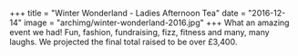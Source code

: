 +++
title = "Winter Wonderland - Ladies Afternoon Tea"
date = "2016-12-14"
image = "archimg/winter-wonderland-2016.jpg"
+++
What an amazing event we had! Fun, fashion, fundraising, fizz, fitness and many, many laughs. We projected the final total raised to be over £3,400.